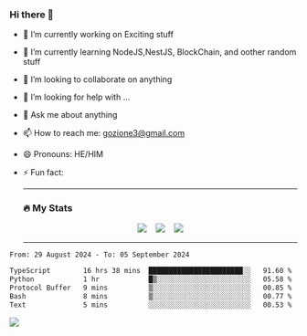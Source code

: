 ### Hi there 👋

<!--
**charlieScript/charlieScript** is a ✨ _special_ ✨ repository because its `README.md` (this file) appears on your GitHub profile.

Here are some ideas to get you started: -->

- 🔭 I’m currently working on Exciting stuff
- 🌱 I’m currently learning NodeJS,NestJS, BlockChain, and oother random stuff
- 👯 I’m looking to collaborate on anything
- 🤔 I’m looking for help with ...
- 💬 Ask me about anything
- 📫 How to reach me: gozione3@gmail.com
- 😄 Pronouns: HE/HIM
- ⚡ Fun fact:


  ---

  ### :fire: My Stats

  <div id="stats" align="center">
  <img src="http://github-readme-streak-stats.herokuapp.com?user=charlieScript&theme=dark&date_format=M%20j%5B%2C%20Y%5D" />&nbsp;&nbsp;&nbsp;
  <img src="https://github-readme-stats.vercel.app/api/top-langs/?username=charlieScript&layout=compact&theme=vision-friendly-dark"/>&nbsp;&nbsp;&nbsp;
  <img src="https://github-readme-stats.vercel.app/api?username=charlieScript&show_icons=true&theme=radical"/>
  </div>

  ---



<!--START_SECTION:waka-->

```txt
From: 29 August 2024 - To: 05 September 2024

TypeScript        16 hrs 38 mins  ███████████████████████░░   91.60 %
Python            1 hr            █▒░░░░░░░░░░░░░░░░░░░░░░░   05.58 %
Protocol Buffer   9 mins          ▒░░░░░░░░░░░░░░░░░░░░░░░░   00.85 %
Bash              8 mins          ▒░░░░░░░░░░░░░░░░░░░░░░░░   00.77 %
Text              5 mins          ░░░░░░░░░░░░░░░░░░░░░░░░░   00.53 %
```

<!--END_SECTION:waka-->
![](https://komarev.com/ghpvc/?username=charlieScript)
